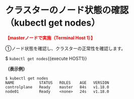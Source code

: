 # クラスターのノード状態の確認（kubectl get nodes）
**<span style="color: red; ">【masterノードで実施（Terminal Host 1）】</span>**  

①ノード状態を確認し、クラスターの正常性を確認します。  

$ `kubectl get nodes`{{execute HOST1}}  

**（表示例）**  
```  
$ kubectl get nodes
NAME           STATUS   ROLES    AGE   VERSION
controlplane   Ready    master   84s   v1.18.0
node01         Ready    <none>   24s   v1.18.0
```  
